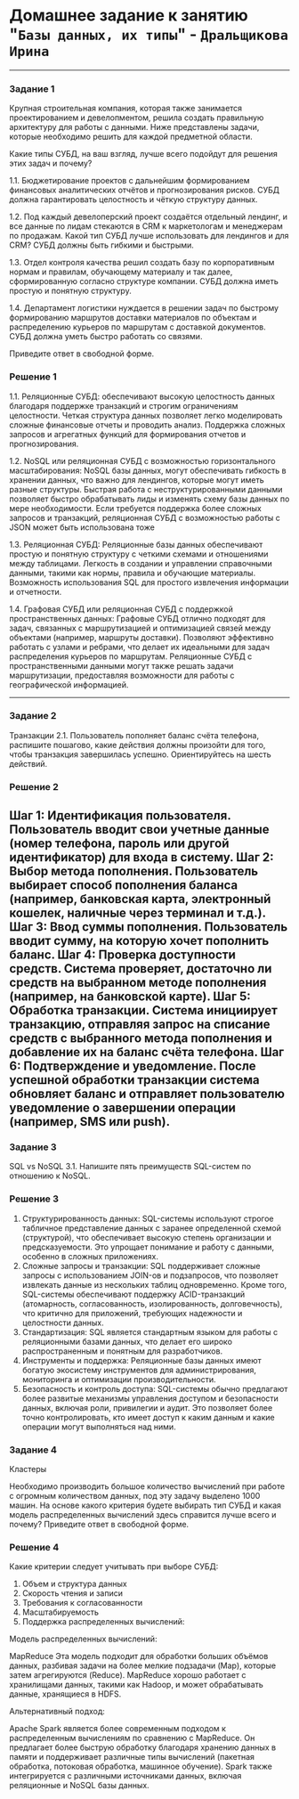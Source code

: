 # Домашнее задание к занятию "`Базы данных, их типы`" - `Дральщикова Ирина`

---

### Задание 1

Крупная строительная компания, которая также занимается проектированием и девелопментом, решила создать правильную архитектуру для работы с данными. Ниже представлены задачи, которые необходимо решить для каждой предметной области.

Какие типы СУБД, на ваш взгляд, лучше всего подойдут для решения этих задач и почему?

1.1. Бюджетирование проектов с дальнейшим формированием финансовых аналитических отчётов и прогнозирования рисков. СУБД должна гарантировать целостность и чёткую структуру данных.

1.2. Под каждый девелоперский проект создаётся отдельный лендинг, и все данные по лидам стекаются в CRM к маркетологам и менеджерам по продажам. Какой тип СУБД лучше использовать для лендингов и для CRM? СУБД должны быть гибкими и быстрыми.

1.3. Отдел контроля качества решил создать базу по корпоративным нормам и правилам, обучающему материалу и так далее, сформированную согласно структуре компании. СУБД должна иметь простую и понятную структуру.

1.4. Департамент логистики нуждается в решении задач по быстрому формированию маршрутов доставки материалов по объектам и распределению курьеров по маршрутам с доставкой документов. СУБД должна уметь быстро работать со связями.

Приведите ответ в свободной форме.

###  Решение 1

1.1. Реляционные СУБД:
обеспечивают высокую целостность данных благодаря поддержке транзакций и строгим ограничениям целостности.
Четкая структура данных позволяет легко моделировать сложные финансовые отчеты и проводить анализ.
Поддержка сложных запросов и агрегатных функций для формирования отчетов и прогнозирования.

1.2. NoSQL или реляционная СУБД с возможностью горизонтального масштабирования:
NoSQL базы данных, могут обеспечивать гибкость в хранении данных, что важно для лендингов, которые могут иметь разные структуры.
Быстрая работа с неструктурированными данными позволяет быстро обрабатывать лиды и изменять схему базы данных по мере необходимости.
Если требуется поддержка более сложных запросов и транзакций, реляционная СУБД с возможностью работы с JSON может быть использована тоже

1.3. Реляционная СУБД:
Реляционные базы данных обеспечивают простую и понятную структуру с четкими схемами и отношениями между таблицами.
Легкость в создании и управлении справочными данными, такими как нормы, правила и обучающие материалы.
Возможность использования SQL для простого извлечения информации и отчетности.

1.4. Графовая СУБД или реляционная СУБД с поддержкой пространственных данных:
Графовые СУБД отлично подходят для задач, связанных с маршрутизацией и оптимизацией связей между объектами (например, маршруты доставки).
Позволяют эффективно работать с узлами и ребрами, что делает их идеальными для задач распределения курьеров по маршрутам.
Реляционные СУБД с пространственными данными могут также решать задачи маршрутизации, предоставляя возможности для работы с географической информацией.


---

### Задание 2

Транзакции
2.1. Пользователь пополняет баланс счёта телефона, распишите пошагово, какие действия должны произойти для того, чтобы транзакция завершилась успешно. Ориентируйтесь на шесть действий.

### Решение 2

Шаг 1: Идентификация пользователя. Пользователь вводит свои учетные данные (номер телефона, пароль или другой идентификатор) для входа в систему.
Шаг 2: Выбор метода пополнения. Пользователь выбирает способ пополнения баланса (например, банковская карта, электронный кошелек, наличные через терминал и т.д.).
Шаг 3: Ввод суммы пополнения. Пользователь вводит сумму, на которую хочет пополнить баланс.
Шаг 4: Проверка доступности средств. Система проверяет, достаточно ли средств на выбранном методе пополнения (например, на банковской карте).
Шаг 5: Обработка транзакции. Система инициирует транзакцию, отправляя запрос на списание средств с выбранного метода пополнения и добавление их на баланс счёта телефона.
Шаг 6: Подтверждение и уведомление. После успешной обработки транзакции система обновляет баланс и отправляет пользователю уведомление о завершении операции (например, SMS или push).
---

### Задание 3

SQL vs NoSQL
3.1. Напишите пять преимуществ SQL-систем по отношению к NoSQL.

### Решение 3

1. Структурированность данных: SQL-системы используют строгое табличное представление данных с заранее определенной схемой (структурой), что обеспечивает высокую степень организации и предсказуемости. Это упрощает понимание и работу с данными, особенно в сложных приложениях.
2. Сложные запросы и транзакции: SQL поддерживает сложные запросы с использованием JOIN-ов и подзапросов, что позволяет извлекать данные из нескольких таблиц одновременно. Кроме того, SQL-системы обеспечивают поддержку ACID-транзакций (атомарность, согласованность, изолированность, долговечность), что критично для приложений, требующих надежности и целостности данных.
3. Стандартизация: SQL является стандартным языком для работы с реляционными базами данных, что делает его широко распространенным и понятным для разработчиков.
4. Инструменты и поддержка: Реляционные базы данных имеют богатую экосистему инструментов для администрирования, мониторинга и оптимизации производительности. 
5. Безопасность и контроль доступа: SQL-системы обычно предлагают более развитые механизмы управления доступом и безопасности данных, включая роли, привилегии и аудит. Это позволяет более точно контролировать, кто имеет доступ к каким данным и какие операции могут выполняться над ними.

### Задание 4

Кластеры

Необходимо производить большое количество вычислений при работе с огромным количеством данных, под эту задачу выделено 1000 машин.
На основе какого критерия будете выбирать тип СУБД и какая модель распределенных вычислений здесь справится лучше всего и почему?
Приведите ответ в свободной форме.

### Решение 4

Какие критерии следует учитывать при выборе СУБД:

1. Объем и структура данных
2. Скорость чтения и записи
3. Требования к согласованности
4. Масштабируемость
5. Поддержка распределенных вычислений:

Модель распределенных вычислений:

MapReduce Эта модель подходит для обработки больших объёмов данных, разбивая задачи на более мелкие подзадачи (Map), которые затем агрегируются (Reduce). MapReduce хорошо работает с хранилищами данных, такими как Hadoop, и может обрабатывать данные, хранящиеся в HDFS.

Альтернативный подход: 

Apache Spark является более современным подходом к распределенным вычислениям по сравнению с MapReduce. Он предлагает более быструю обработку благодаря хранению данных в памяти и поддерживает различные типы вычислений (пакетная обработка, потоковая обработка, машинное обучение). Spark также интегрируется с различными источниками данных, включая реляционные и NoSQL базы данных.
